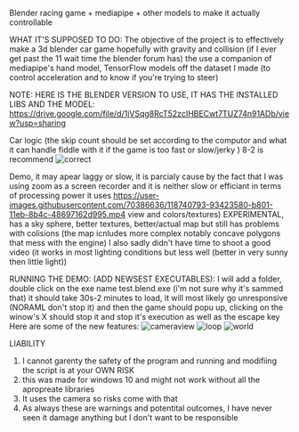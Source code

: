 Blender racing game + mediapipe + other models to make it actually controllable

WHAT IT'S SUPPOSED TO DO:
The objective of the project is to effectively make a 3d blender car game hopefully with gravity and collision (if I ever get past the 11 wait time the blender forum has) the
use a companion of mediapipe's hand model, TensorFlow models off the dataset I made (to control acceleration and to know if you're trying to steer)

NOTE:
HERE IS THE BLENDER VERSION TO USE, IT HAS THE INSTALLED LIBS AND THE MODEL:
https://drive.google.com/file/d/1jVSqg8RcT52zcIHBECwt7TUZ74n91ADb/view?usp=sharing

Car logic (the skip count should be set according to the computor and what it can handle fiddle with it if the game is too fast or slow/jerky ) 8-2 is recommend 
![correct](https://user-images.githubusercontent.com/70386636/120093804-85c65e80-c0d1-11eb-9b88-3235f05a4612.png)


Demo, it may apear laggy or slow, it is parcialy cause by the fact that I was using zoom as a screen recorder and it is neither slow or efficiant in terms of processing power it uses
https://user-images.githubusercontent.com/70386636/118740793-93423580-b801-11eb-8b4c-48697162d995.mp4 view and colors/textures)
EXPERIMENTAL, has a sky sphere, better textures, better/actual map but still has problems with colisions (the map icnludes more complex notably concave polygons that mess with the engine) I also sadly didn't have time to shoot a good video (it works in most lighting conditions but less well (better in very sunny then little light))

RUNNING THE DEMO: (ADD NEWSEST EXECUTABLES):
I will add a folder, double click on the exe name test.blend.exe (i'm not sure why it's sammed that) it should take 30s-2 minutes to load, it will most likely go unresponsive (NORAML don't stop it) and then the game should popu up, clicking on the winow's X should stop it and stop it's execution as well as the escape key
Here are some of the new features:
![cameraview](https://user-images.githubusercontent.com/70386636/120596283-6b092800-c3f8-11eb-8e9b-b57487c6eec7.png)
![loop](https://user-images.githubusercontent.com/70386636/120596292-6e041880-c3f8-11eb-9c0c-a4b1e0007efc.png)
![world](https://user-images.githubusercontent.com/70386636/120596335-79efda80-c3f8-11eb-893f-3e44c3ae6cf8.png)

LIABILITY
1. I cannot garenty the safety of the program and running and modifiing the script is at your OWN RISK
2. this was made for windows 10 and might not work without all the apropreate libraries
3. It uses the camera so risks come with that
4. As always these are warnings and potentital outcomes, I have never seen it damage anything but I don't want to be responsible

